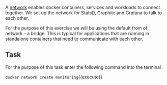 
A [network](https://docs.docker.com/engine/reference/commandline/network_create/#connect-containers) enables docker containers, services and workloads to connect together. We set up the network for StatsD, Graphite and Grafana to talk to each other. 

For the purpose of this exercise we will be using the default from of network - a bridge. This is typical for applications that are running in standalone containers that need to communicate with each other. 

## Task

For the purpose of this task enter the following command into the terminal

`docker network create monitoring`{{execute}}
